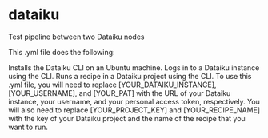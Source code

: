 # dataiku
Test pipeline between two Dataiku nodes

This .yml file does the following:

Installs the Dataiku CLI on an Ubuntu machine.
Logs in to a Dataiku instance using the CLI.
Runs a recipe in a Dataiku project using the CLI.
To use this .yml file, you will need to replace [YOUR_DATAIKU_INSTANCE], [YOUR_USERNAME], and [YOUR_PAT] with the URL of your Dataiku instance, your username, and your personal access token, respectively. You will also need to replace [YOUR_PROJECT_KEY] and [YOUR_RECIPE_NAME] with the key of your Dataiku project and the name of the recipe that you want to run.

